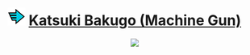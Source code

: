 # ![Image](/icons/rapid.png) [Katsuki Bakugo (Machine Gun)](https://ultrarumble.com/character/2#Variant-1)
<p align="center">
    <img src="https://ultrarumble.com/assets/Character/Ch002/GUI/Variation/T_ui_Ch002_Variation_201.png" /><br/>
</p>
